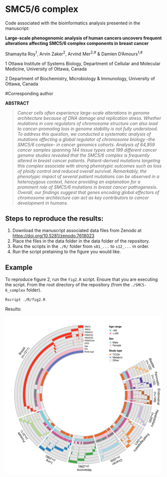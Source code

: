 # SMC5/6 complex

Code associated with the bioinformatics analysis presented in the manuscript:

**Large-scale phenogenomic analysis of human cancers uncovers frequent alterations affecting SMC5/6 complex components in breast cancer**

Shamayita Roy<sup>1</sup>, Arvin Zaker<sup>2</sup>, Arvind Mer<sup>2,#</sup> & Damien D’Amours<sup>1,#</sup>

1 Ottawa Institute of Systems Biology, Department of Cellular and Molecular Medicine, University of Ottawa, Canada

2 Department of Biochemistry, Microbiology & Immunology, University of Ottawa, Canada

\#Corresponding author

**ABSTRACT**

> *Cancer cells often experience large-scale alterations in genome architecture because of DNA damage and replication stress. Whether mutations in core regulators of chromosome structure can also lead to cancer-promoting loss in genome stability is not fully understood. To address this question, we conducted a systematic analysis of mutations affecting a global regulator of chromosome biology –the SMC5/6 complex– in cancer genomics cohorts. Analysis of 64,959 cancer samples spanning 144 tissue types and 199 different cancer genome studies revealed that the SMC5/6 complex is frequently altered in breast cancer patients. Patient-derived mutations targeting this complex associate with strong phenotypic outcomes such as loss of ploidy control and reduced overall survival. Remarkably, the phenotypic impact of several patient mutations can be observed in a heterozygous context, hence providing an explanation for a prominent role of SMC5/6 mutations in breast cancer pathogenesis. Overall, our findings suggest that genes encoding global effectors of chromosome architecture can act as key contributors to cancer development in humans.*


## Steps to reproduce the results:

1. Download the manuscript associated data files from Zenodo at https://doi.org/10.5281/zenodo.7618023
2. Place the files in the data folder in the data folder of the repository.
3. Runs the scripts in the `./R/` folder from `s01_...` to `s12_...` in order. 
4. Run the script pretaining to the figure you would like.

## Example

To reproduce figure 2, run the `fig2.R` script. Ensure that you are executing the script.
From the root directory of the repository (from the `./SMC5-6_complex` folder).

```
Rscript ./R/fig2.R
```

Results:

![](readme-img.png)
